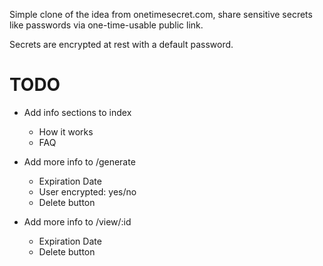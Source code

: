 Simple clone of the idea from onetimesecret.com, share sensitive secrets like passwords via one-time-usable public link.

Secrets are encrypted at rest with a default password.

# TODO
- Add info sections to index
    - How it works
    - FAQ
- Add more info to /generate
    - Expiration Date
    - User encrypted: yes/no
    - Delete button

- Add more info to /view/:id
    - Expiration Date
    - Delete button